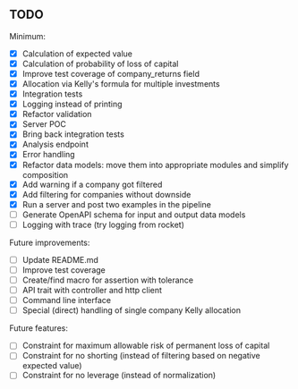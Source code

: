 ## TODO

Minimum:
- [x] Calculation of expected value
- [x] Calculation of probability of loss of capital
- [x] Improve test coverage of company_returns field
- [x] Allocation via Kelly's formula for multiple investments
- [x] Integration tests
- [x] Logging instead of printing
- [x] Refactor validation
- [x] Server POC
- [x] Bring back integration tests
- [x] Analysis endpoint
- [x] Error handling
- [x] Refactor data models: move them into appropriate modules and simplify composition
- [x] Add warning if a company got filtered
- [x] Add filtering for companies without downside
- [x] Run a server and post two examples in the pipeline
- [ ] Generate OpenAPI schema for input and output data models
- [ ] Logging with trace (try logging from rocket)

Future improvements:
- [ ] Update README.md
- [ ] Improve test coverage
- [ ] Create/find macro for assertion with tolerance
- [ ] API trait with controller and http client
- [ ] Command line interface
- [ ] Special (direct) handling of single company Kelly allocation

Future features:
- [ ] Constraint for maximum allowable risk of permanent loss of capital
- [ ] Constraint for no shorting (instead of filtering based on negative expected value)
- [ ] Constraint for no leverage (instead of normalization)
